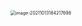 <img src="/Users/zyw/Library/Application Support/typora-user-images/image-20211013184217698.png" alt="image-20211013184217698" style="zoom:50%;" />
